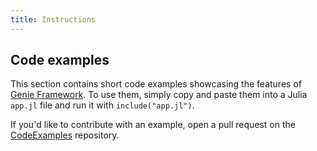 ```yaml
---
title: Instructions
---
```


## Code examples

This section contains short code examples showcasing the features of [Genie Framework](/). To use them, simply copy and paste them into a Julia `app.jl` file and run it with `include("app.jl")`.

If you'd like to contribute with an example, open a pull request on the [CodeExamples](https://github.com/GenieFramework/CodeExamples) repository.

